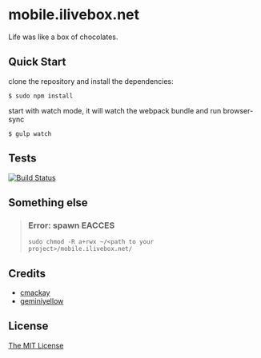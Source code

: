 # mobile.ilivebox.net
Life was like a box of chocolates. 

## Quick Start

clone the repository and install the dependencies:

    $ sudo npm install
    
start with watch mode, it will watch the webpack bundle and run browser-sync

    $ gulp watch

## Tests

[![Build Status](https://travis-ci.org/geminiyellow/mobile.ilivebox.net.svg)](https://travis-ci.org/geminiyellow/mobile.ilivebox.net)

## Something else
> ### Error: spawn EACCES 
>     sudo chmod -R a+rwx ~/<path to your project>/mobile.ilivebox.net/

## Credits

  - [cmackay](https://github.com/cmackay/hybrid-boilerplate)
  - [geminiyellow](https://github.com/geminiyellow)

## License

[The MIT License](http://opensource.org/licenses/MIT)